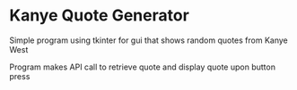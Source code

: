 # Kanye Quote Generator

Simple program using tkinter for gui that shows random quotes from Kanye West


Program makes API call to retrieve quote and display quote upon button press 
